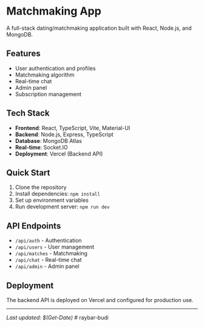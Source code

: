 # Matchmaking App

A full-stack dating/matchmaking application built with React, Node.js, and MongoDB.

## Features
- User authentication and profiles
- Matchmaking algorithm
- Real-time chat
- Admin panel
- Subscription management

## Tech Stack
- **Frontend**: React, TypeScript, Vite, Material-UI
- **Backend**: Node.js, Express, TypeScript
- **Database**: MongoDB Atlas
- **Real-time**: Socket.IO
- **Deployment**: Vercel (Backend API)

## Quick Start
1. Clone the repository
2. Install dependencies: `npm install`
3. Set up environment variables
4. Run development server: `npm run dev`

## API Endpoints
- `/api/auth` - Authentication
- `/api/users` - User management
- `/api/matches` - Matchmaking
- `/api/chat` - Real-time chat
- `/api/admin` - Admin panel

## Deployment
The backend API is deployed on Vercel and configured for production use.

---
*Last updated: $(Get-Date)*
#   r a y b a r - b u d i  
 